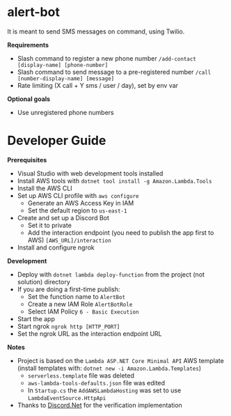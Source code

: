 # alert-bot

It is meant to send SMS messages on command, using Twilio.

**Requirements**
- Slash command to register a new phone number `/add-contact [display-name] [phone-number]`
- Slash command to send message to a pre-registered number `/call [number-display-name] [message]`
- Rate limiting (X call + Y sms / user / day), set by env var

**Optional goals**
- Use unregistered phone numbers

# Developer Guide
**Prerequisites**
- Visual Studio with web development tools installed
- Install AWS tools with `dotnet tool install -g Amazon.Lambda.Tools`
- Install the AWS CLI
- Set up AWS CLI profile with `aws configure`
  - Generate an AWS Access Key in IAM
  - Set the default region to `us-east-1`
- Create and set up a Discord Bot
  - Set it to private
  - Add the interaction endpoint (you need to publish the app first to AWS) `[AWS_URL]/interaction`
- Install and configure ngrok

**Development**
- Deploy with `dotnet lambda deploy-function` from the project (not solution) directory
- If you are doing a first-time publish:
  - Set the function name to `AlertBot`
  - Create a new IAM Role `AlertBotRole`
  - Select IAM Policy `6 - Basic Execution`
- Start the app
- Start ngrok `ngrok http [HTTP_PORT]`
- Set the ngrok URL as the interaction endpoint URL

**Notes**
- Project is based on the `Lambda ASP.NET Core Minimal API` AWS template (install templates with: `dotnet new -i Amazon.Lambda.Templates`)
  - `serverless.template` file was deleted
  - `aws-lambda-tools-defaults.json` file was edited
  - In `Startup.cs` the `AddAWSLambdaHosting` was set to use `LambdaEventSource.HttpApi`
- Thanks to [Discord.Net](https://github.com/discord-net/Discord.Net) for the verification implementation